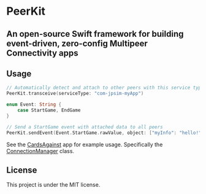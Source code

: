 # PeerKit

## An open-source Swift framework for building event-driven, zero-config Multipeer Connectivity apps

## Usage

```swift
// Automatically detect and attach to other peers with this service type
PeerKit.transceive(serviceType: "com-jpsim-myApp")

enum Event: String {
    case StartGame, EndGame
}

// Send a StartGame event with attached data to all peers
PeerKit.sendEvent(Event.StartGame.rawValue, object: ["myInfo": "hello!"])
```

See the [CardsAgainst](https://github.com/jpsim/CardsAgainst) app for example usage. Specifically the [ConnectionManager](https://github.com/jpsim/CardsAgainst/blob/master/CardsAgainst/Controllers/ConnectionManager.swift) class.

## License

This project is under the MIT license.
